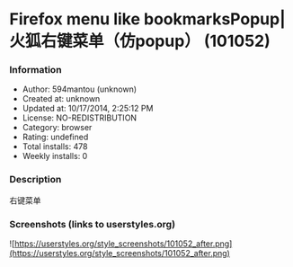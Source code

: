 # Firefox menu like bookmarksPopup|火狐右键菜单（仿popup） (101052)

### Information
- Author: 594mantou (unknown)
- Created at: unknown
- Updated at: 10/17/2014, 2:25:12 PM
- License: NO-REDISTRIBUTION
- Category: browser
- Rating: undefined
- Total installs: 478
- Weekly installs: 0


### Description
右键菜单


### Screenshots (links to userstyles.org)
![https://userstyles.org/style_screenshots/101052_after.png](https://userstyles.org/style_screenshots/101052_after.png)



